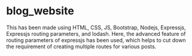 # blog_website

This has been made using HTML, CSS, JS, Bootstrap, Nodejs, Expressjs, Expressjs routing parameters, and lodash.
Here, the advanced feature of routing parameters of expressjs has been used, which helps to cut down the requirement of creating multiple routes for various posts.
